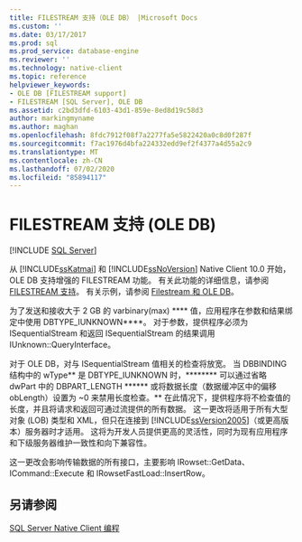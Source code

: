 ```yaml
---
title: FILESTREAM 支持（OLE DB） |Microsoft Docs
ms.custom: ''
ms.date: 03/17/2017
ms.prod: sql
ms.prod_service: database-engine
ms.reviewer: ''
ms.technology: native-client
ms.topic: reference
helpviewer_keywords:
- OLE DB [FILESTREAM support]
- FILESTREAM [SQL Server], OLE DB
ms.assetid: c2bd3dfd-6103-43d1-859e-8ed8d19c58d3
author: markingmyname
ms.author: maghan
ms.openlocfilehash: 8fdc7912f08f7a2277fa5e5822420a0c8d0f287f
ms.sourcegitcommit: f7ac1976d4bfa224332edd9ef2f4377a4d55a2c9
ms.translationtype: MT
ms.contentlocale: zh-CN
ms.lasthandoff: 07/02/2020
ms.locfileid: "85894117"
---
```

# <a name="filestream-support-ole-db"></a>FILESTREAM 支持 (OLE DB)
[!INCLUDE [SQL Server](../../../includes/applies-to-version/sqlserver.md)]

  从 [!INCLUDE[ssKatmai](../../../includes/sskatmai-md.md)] 和 [!INCLUDE[ssNoVersion](../../../includes/ssnoversion-md.md)] Native Client 10.0 开始，OLE DB 支持增强的 FILESTREAM 功能。 有关此功能的详细信息，请参阅[FILESTREAM 支持](../../../relational-databases/native-client/features/filestream-support.md)。 有关示例，请参阅 [Filestream 和 OLE DB](../../../relational-databases/native-client-ole-db-how-to/filestream/filestream-and-ole-db.md)。  
  
 为了发送和接收大于 2 GB 的 varbinary(max) **** 值，应用程序在参数和结果绑定中使用 DBTYPE_IUNKNOWN****。 对于参数，提供程序必须为 ISequentialStream 和返回 ISequentialStream 的结果调用 IUnknown::QueryInterface。  
  
 对于 OLE DB，对与 ISequentialStream 值相关的检查将放宽。 当 DBBINDING 结构中的 wType** 是 DBTYPE_IUNKNOWN 时，******** 可以通过省略 dwPart 中的 DBPART_LENGTH ****** 或将数据长度（数据缓冲区中的偏移 obLength）设置为 ~0 来禁用长度检查。** 在此情况下，提供程序将不检查值的长度，并且将请求和返回可通过流提供的所有数据。 这一更改将适用于所有大型对象 (LOB) 类型和 XML，但只在连接到 [!INCLUDE[ssVersion2005](../../../includes/ssversion2005-md.md)]（或更高版本）服务器时才适用。 这将为开发人员提供更高的灵活性，同时为现有应用程序和下级服务器维护一致性和向下兼容性。  
  
 这一更改会影响传输数据的所有接口，主要影响 IRowset::GetData、ICommand::Execute 和 IRowsetFastLoad::InsertRow。  
  
## <a name="see-also"></a>另请参阅  
 [SQL Server Native Client 编程](../../../relational-databases/native-client/sql-server-native-client-programming.md)  
  
  
